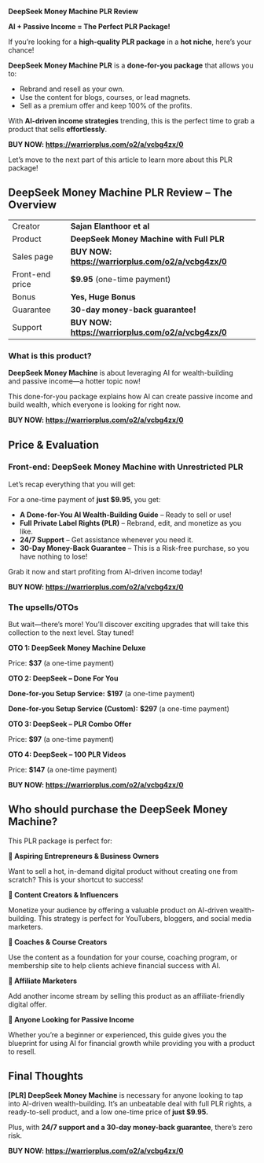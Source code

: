 <strong>DeepSeek Money Machine PLR Review</strong>

<strong>AI + Passive Income = The Perfect PLR Package!</strong>

If you’re looking for a <b>high-quality PLR package</b> in a <b>hot niche</b>, here’s your chance!

<b>DeepSeek Money Machine PLR</b> is a <b>done-for-you package</b> that allows you to:
<ul>
 	<li>Rebrand and resell as your own.</li>
 	<li>Use the content for blogs, courses, or lead magnets.</li>
 	<li>Sell as a premium offer and keep 100% of the profits.</li>
</ul>
With <b>AI-driven income strategies</b> trending, this is the perfect time to grab a product that sells <b>effortlessly</b>.

<strong>BUY NOW: <a href="https://warriorplus.com/o2/a/vcbg4zx/0">https://warriorplus.com/o2/a/vcbg4zx/0</a></strong>

Let’s move to the next part of this article to learn more about this PLR package!
<div id="ez-toc-container" class="ez-toc-v2_0_72 counter-hierarchy ez-toc-counter ez-toc-light-blue ez-toc-container-direction">
<h2>DeepSeek Money Machine PLR Review – The Overview</h2>
<table>
<tbody>
<tr>
<td>Creator</td>
<td><strong>Sajan Elanthoor et al</strong></td>
</tr>
<tr>
<td>Product</td>
<td><strong><b>DeepSeek Money Machine</b> with Full PLR</strong></td>
</tr>
<tr>
<td>Sales page</td>
<td><strong>BUY NOW: <a href="https://warriorplus.com/o2/a/vcbg4zx/0">https://warriorplus.com/o2/a/vcbg4zx/0</a></strong></td>
</tr>
<tr>
<td>Front-end price</td>
<td><strong>$9.95</strong> (one-time payment)</td>
</tr>
<tr>
<td>Bonus</td>
<td><strong>Yes, Huge Bonus</strong></td>
</tr>
<tr>
<td>Guarantee</td>
<td><strong>30-day money-back guarantee!</strong></td>
</tr>
<tr>
<td>Support</td>
<td><strong>BUY NOW: <a href="https://warriorplus.com/o2/a/vcbg4zx/0">https://warriorplus.com/o2/a/vcbg4zx/0</a></strong></td>
</tr>
</tbody>
</table>
<h3><span id="what_is_this_product" class="ez-toc-section"></span>What is this product?</h3>
<b>DeepSeek Money Machine</b> is about leveraging AI for wealth-building and passive income—a hotter topic now!

This done-for-you package explains how AI can create passive income and build wealth, which everyone is looking for right now.

<strong>BUY NOW: <a href="https://warriorplus.com/o2/a/vcbg4zx/0">https://warriorplus.com/o2/a/vcbg4zx/0</a></strong>
<div class="sc-ZQioV fUDWVy">
<div id="text-3225832b" class="sc-jYWXzj qNCGS">
<h2>Price &amp; Evaluation</h2>
<h3><span id="front-end_deepseek_money_machine_with_unrestricted_plr" class="ez-toc-section"></span>Front-end: DeepSeek Money Machine with Unrestricted PLR</h3>
Let’s recap everything that you will get:

For a one-time payment of <strong>just $9.95</strong>, you get:
<ul>
 	<li><strong>A Done-for-You AI Wealth-Building Guide</strong> – Ready to sell or use!</li>
 	<li><strong>Full Private Label Rights (PLR)</strong> – Rebrand, edit, and monetize as you like.</li>
 	<li><strong>24/7 Support</strong> – Get assistance whenever you need it.</li>
 	<li><strong>30-Day Money-Back Guarantee</strong> – This is a Risk-free purchase, so you have nothing to lose!</li>
</ul>
Grab it now and start profiting from AI-driven income today!

<strong>BUY NOW: <a href="https://warriorplus.com/o2/a/vcbg4zx/0">https://warriorplus.com/o2/a/vcbg4zx/0</a></strong>
<h3><span id="the_upsellsotos" class="ez-toc-section"></span>The upsells/OTOs</h3>
But wait—there’s more! You’ll discover exciting upgrades that will take this collection to the next level. Stay tuned!

<strong>OTO 1: DeepSeek Money Machine Deluxe</strong>

Price: <strong>$37</strong> (a one-time payment)

<strong>OTO 2: DeepSeek – Done For You</strong>

<strong>Done-for-you Setup Service:</strong> <strong>$197</strong> (a one-time payment)

<strong>Done-for-you Setup Service (Custom):</strong> <strong>$297</strong> (a one-time payment)

<strong>OTO 3: DeepSeek – PLR Combo Offer</strong>

Price: <strong>$97</strong> (a one-time payment)

<strong>OTO 4: DeepSeek – 100 PLR Videos</strong>

Price: <strong>$147</strong> (a one-time payment)

<strong>BUY NOW: <a href="https://warriorplus.com/o2/a/vcbg4zx/0">https://warriorplus.com/o2/a/vcbg4zx/0</a></strong>
<h2><span id="who_should_purchase_the_deepseek_money_machine" class="ez-toc-section"></span>Who should purchase the DeepSeek Money Machine?</h2>
This PLR package is perfect for:

<strong>🔹 Aspiring Entrepreneurs &amp; Business Owners</strong>

Want to sell a hot, in-demand digital product without creating one from scratch? This is your shortcut to success!

<strong>🔹 Content Creators &amp; Influencers</strong>

Monetize your audience by offering a valuable product on AI-driven wealth-building. This strategy is perfect for YouTubers, bloggers, and social media marketers.

<strong>🔹 Coaches &amp; Course Creators</strong>

Use the content as a foundation for your course, coaching program, or membership site to help clients achieve financial success with AI.

<strong>🔹 Affiliate Marketers</strong>

Add another income stream by selling this product as an affiliate-friendly digital offer.

<strong>🔹 Anyone Looking for Passive Income</strong>

Whether you’re a beginner or experienced, this guide gives you the blueprint for using AI for financial growth while providing you with a product to resell. <i class="fa fa-star"></i>
<h2><span id="final_thoughts" class="ez-toc-section"></span>Final Thoughts</h2>
<strong>[PLR] DeepSeek Money Machine</strong> is necessary for anyone looking to tap into AI-driven wealth-building. It’s an unbeatable deal with full PLR rights, a ready-to-sell product, and a low one-time price of<strong> just $9.95.</strong>

Plus, with <strong>24/7 support and a 30-day money-back guarantee</strong>, there’s zero risk.

<strong>BUY NOW: <a href="https://warriorplus.com/o2/a/vcbg4zx/0">https://warriorplus.com/o2/a/vcbg4zx/0</a></strong>

</div>
</div>
</div>
